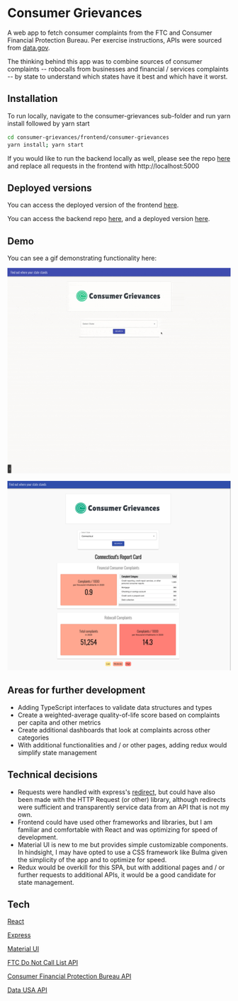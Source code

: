 # Consumer Grievances

A web app to fetch consumer complaints from the FTC and Consumer Financial Protection Bureau. Per exercise instructions, APIs were sourced from [data.gov](https://www.data.gov/). 

The thinking behind this app was to combine sources of consumer complaints -- robocalls from businesses and financial / services complaints -- by state to understand which states have it best and which have it worst.   

## Installation

To run locally, navigate to the consumer-grievances sub-folder and run yarn install followed by yarn start

```bash
cd consumer-grievances/frontend/consumer-grievances
yarn install; yarn start
```

If you would like to run the backend locally as well, please see the repo [here](https://github.com/nexio-t/consumer-grievances-backend) and replace all requests in the frontend with http://localhost:5000

## Deployed versions
You can access the deployed version of the frontend [here](https://consumer-grievances.netlify.app/). 

You can access the backend repo [here](https://github.com/nexio-t/consumer-grievances-backend), and a deployed version [here](https://consumer-grievances-backend.herokuapp.com/).

## Demo 
You can see a gif demonstrating functionality here:

![Consumer Grievances Home Page](https://raw.githubusercontent.com/nexio-t/consumer-grievances/main/frontend/consumer-grievances/public/consumergrievances.gif?token=AMS3UMGVE2T4JASECYSPJBTAODTPE)

![Consumer Grievances Home Page](https://raw.githubusercontent.com/nexio-t/consumer-grievances/main/frontend/consumer-grievances/public/grievanceshomepage.png?token=AMS3UMDAEK5MXPHGMEURCZLAODTMU)

## Areas for further development 
* Adding TypeScript interfaces to validate data structures and types
* Create a weighted-average quality-of-life score based on complaints per capita and other metrics
* Create additional dashboards that look at complaints across other categories 
* With additional functionalities and / or other pages, adding redux would simplify state management

## Technical decisions
* Requests were handled with express's [redirect](https://expressjs.com/en/4x/api.html#res.redirect), but could have also been made with the HTTP Request (or other) library, although redirects were sufficient and transparently service data from an API that is not my own. 
* Frontend could have used other frameworks and libraries, but I am familiar and comfortable with React and was optimizing for speed of development.
* Material UI is new to me but provides simple customizable components. In hindsight, I may have opted to use a CSS framework like Bulma given the simplicity of the app and to optimize for speed.
* Redux would be overkill for this SPA, but with additional pages and / or further requests to additional APIs, it would be a good candidate for state management. 

## Tech
[React](https://reactjs.org/docs/create-a-new-react-app.html)

[Express](https://expressjs.com/)

[Material UI](https://material-ui.com/)

[FTC Do Not Call List API](https://www.ftc.gov/developer/api/v0/endpoints/do-not-call-dnc-reported-calls-data-api)

[Consumer Financial Protection Bureau API](https://cfpb.github.io/api/ccdb/api.html)

[Data USA API](https://datausa.io/about/api//)
